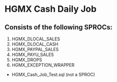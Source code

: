 # HGMX Cash Daily Job
## Consists of the following SPROCs:

1. HGMX_DLOCAL_SALES
2. HGMX_DLOCAL_CASH
3. HGMX_PAYPAL_SALES
4. HGMX_PAYU_SALES
5. HGMX_DROPS
6. HGMX_EXCEPTION_WRAPPER
- HGMX_Cash_Job_Test.sql (not a SPROC)
